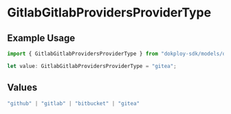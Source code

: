 # GitlabGitlabProvidersProviderType

## Example Usage

```typescript
import { GitlabGitlabProvidersProviderType } from "dokploy-sdk/models/operations";

let value: GitlabGitlabProvidersProviderType = "gitea";
```

## Values

```typescript
"github" | "gitlab" | "bitbucket" | "gitea"
```